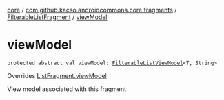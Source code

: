 [core](../../index.md) / [com.github.kacso.androidcommons.core.fragments](../index.md) / [FilterableListFragment](index.md) / [viewModel](.)

# viewModel

`protected abstract val viewModel: `[`FilterableListViewModel`](../../com.github.kacso.androidcommons.core.mvvm.viewmodels/-filterable-list-view-model/index.md)`<T, String>`

Overrides [ListFragment.viewModel](../-list-fragment/view-model.md)

View model associated with this fragment

